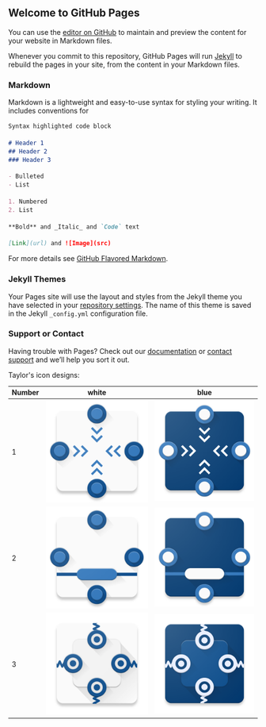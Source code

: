 ## Welcome to GitHub Pages

You can use the [editor on GitHub](https://github.com/StylingAndroid/sandbox/edit/master/index.md) to maintain and preview the content for your website in Markdown files.

Whenever you commit to this repository, GitHub Pages will run [Jekyll](https://jekyllrb.com/) to rebuild the pages in your site, from the content in your Markdown files.

### Markdown

Markdown is a lightweight and easy-to-use syntax for styling your writing. It includes conventions for

```markdown
Syntax highlighted code block

# Header 1
## Header 2
### Header 3

- Bulleted
- List

1. Numbered
2. List

**Bold** and _Italic_ and `Code` text

[Link](url) and ![Image](src)
```

For more details see [GitHub Flavored Markdown](https://guides.github.com/features/mastering-markdown/).

### Jekyll Themes

Your Pages site will use the layout and styles from the Jekyll theme you have selected in your [repository settings](https://github.com/StylingAndroid/sandbox/settings). The name of this theme is saved in the Jekyll `_config.yml` configuration file.

### Support or Contact

Having trouble with Pages? Check out our [documentation](https://help.github.com/categories/github-pages-basics/) or [contact support](https://github.com/contact) and we’ll help you sort it out.

Taylor's icon designs:

Number|white|blue
------|-----|-----
1|![Icon 1](/assets/images/Icon1_512.png)|![Icon 1](/assets/images/Icon1_512_blue.png)
2|![Icon 2](/assets/images/Icon2_512.png)|![Icon 2](/assets/images/Icon2_512_blue.png)
3|![Icon 3](/assets/images/Icon3_512.png)|![Icon 3](/assets/images/Icon3_512_blue.png)